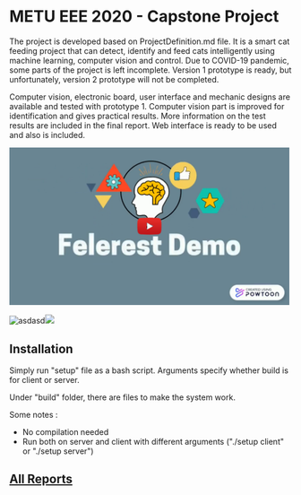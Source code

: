 # METU EEE 2020 - Capstone Project

The project is developed based on ProjectDefinition.md file. It is a smart cat feeding project that can detect, identify and feed cats intelligently using machine learning, computer vision and control. Due to COVID-19 pandemic, some parts of the project is left incomplete. Version 1 prototype is ready, but unfortunately, version 2 prototype will not be completed.

Computer vision, electronic board, user interface and mechanic designs are available and tested with prototype 1. Computer vision part is improved for identification and gives practical results. More information on the test results are included in the final report. Web interface is ready to be used and also is included.



<!---
# Converting video to compressed GIF
# Source videos are saved_1.mp4 and saved_2.mp4
ffmpeg -y -i saved_1.mp4 -vf palettegen palette_1.png
ffmpeg  -i saved_1.mp4 -i palette_1.png -filter_complex paletteuse -r 10 saved_1.gif
ffmpeg  -i saved_2.mp4 -filter:v "setpts=0.05*PTS" -q:v 2 saved_2_2.mp4
ffmpeg -y -i saved_2_2.mp4 -vf palettegen palette_2.png
ffmpeg  -i saved_2_2.mp4 -i palette_2.png -filter_complex paletteuse -r 30 saved_2.gif
-->

[<img src="https://github.com/afeser/Smart-Cat-Feeding-System/blob/master2/ProjectFiles/main_readme_files/demo_video_intro.png?raw=true" width="500">](https://www.youtube.com/watch?v=P49Y6lQscVo)

<img src="https://raw.githubusercontent.com/afeser/Smart-Cat-Feeding-System/master2/ProjectFiles/main_readme_files/saved_1.gif" width="250" title="asdasd" alt="asdasd"><img src="https://raw.githubusercontent.com/afeser/Smart-Cat-Feeding-System/master2/ProjectFiles/main_readme_files/saved_2.gif" width="250">

## Installation
Simply run "setup" file as a bash script. Arguments specify whether build is for client or server.

Under "build" folder, there are files to make the system work.

Some notes :
- No compilation needed
- Run both on server and client with different arguments ("./setup client" or "./setup server")



## [All Reports](https://github.com/afeser/FinalProject/tree/Report/)
